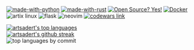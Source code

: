 [![made-with-python](https://img.shields.io/badge/Made%20with-Python-1f425f.svg)](https://www.python.org/)
[![made-with-rust](https://img.shields.io/badge/Made%20with-Rust-1f425f.svg)](https://www.rust-lang.org/)
[![Open Source? Yes!](https://badgen.net/badge/Open%20Source%20%3F/Yes%21/blue?icon=github)](https://github.com/Naereen/badges/)
[![Docker](https://badgen.net/badge/icon/docker?icon=docker&label)](https://https://docker.com/)  
![artix linux](https://img.shields.io/badge/Artix_Linux-10A0CC?style=for-the-badge&logo=artix-linux&logoColor=white)
![flask](https://img.shields.io/badge/Flask-000000?style=for-the-badge&logo=flask&logoColor=white)
![neovim](https://img.shields.io/badge/NeoVim-%2357A143.svg?&style=for-the-badge&logo=neovim&logoColor=white)
<a href="https://www.codewars.com/users/artsadert"> <img src="https://img.shields.io/badge/Codewars-B1361E?style=for-the-badge&logo=Codewars&logoColor=white)" alt="codewars link"/> </a>  

[![artsadert's top languages](https://github-readme-stats.vercel.app/api/top-langs/?username=artsadert&theme=blue-green)](https://github.com/anuraghazra/github-readme-stats)  
[![artsadert's github streak](https://github-readme-streak-stats.herokuapp.com/?user=artsadert&theme=blue-green)](https://github.com/DenverCoder1/github-readme-streak-stats)  
![top languages by commit](http://github-profile-summary-cards.vercel.app/api/cards/most-commit-language?username=artsadert&theme=github_dark&exclude=Python,Rust,Lua,C++)  
